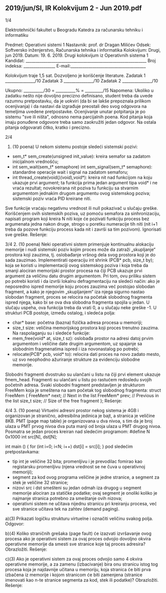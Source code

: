 2019/jun/SI, IR Kolokvijum 2 - Jun 2019.pdf
--------------------------------------------------------------------------------


1/4

Elektrotehnički fakultet u Beogradu
Katedra za računarsku tehniku i informatiku

Predmet: Operativni sistemi 1
Nastavnik: prof. dr Dragan Milićev
Odsek: Softversko inženjerstvo, Računarska tehnika i informatika
Kolokvijum: Drugi, jun 2019.
Datum: 19. 6. 2019.
Drugi kolokvijum iz Operativnih sistema 1
Kandidat: _____________________________________________________________
Broj indeksa: ________________  E-mail:______________________________________

Kolokvijum traje 1,5 sat. Dozvoljeno je korišćenje literature.
Zadatak 1 _______________/10   Zadatak 3 _______________/10
Zadatak 2 _______________/10

Ukupno: __________/30 = __________% = _________/15
Napomena: Ukoliko u zadatku nešto nije dovoljno precizno definisano, student treba da
uvede razumnu pretpostavku, da je uokviri (da bi se lakše prepoznala prilikom ocenjivanja) i
da  nastavi  da  izgrađuje  preostali  deo  svog  odgovora  na  temeljima  uvedene  pretpostavke.
Ocenjivanje unutar potpitanja je po sistemu "sve ili ništa", odnosno nema parcijalnih poena.
Kod pitanja koja imaju ponuđene odgovore treba samo zaokružiti jedan  odgovor.  Na  ostala
pitanja odgovarati čitko, kratko i precizno.


2/4
1. (10 poena)
U nekom sistemu postoje sledeći sistemski pozivi:

- sem_t* sem_create(unsigned init_value): kreira semafor sa zadatom
inicijalnom vrednošću;
- int sem_wait(sem_t* semaphore)
int sem_signal(sem_t* semaphore): standardne operacije wait i signal na zadatom
semaforu;
- int thread_create(void(*)(void*),void*): kreira nit nad funkcijom na koju
ukazuje prvi argument; ta funkcija prima jedan argument tipa void* i ne vraća
rezultat; novokreirana nit poziva tu funkciju sa stvarnim argumentom jednakim
drugom argumentu ovog sistemskog poziva; sistemski poziv vraća PID kreirane niti.

Sve funkcije vraćaju negativnu vrednost ili null pokazivač u slučaju greške. Korišćenjem ovih
sistemskih poziva, uz pomoću semafora za sinhronizaciju, napisati program koji kreira N niti
koje  će  pozivati  funkciju process bez  argumenata  jedna  nakon  druge,  strogo  u  poretku
numeracije  tih  niti  (nit i+1  treba  da  pozove  funkciju process kada  nit i završi  sa  tim
pozivom). Ignorisati sve greške.
Rešenje:

3/4
2. (10 poena)
Neki  operativni  sistem  primenjuje  kontinualnu  alokaciju  memorije  i  nudi  sistemski  poziv
kojim proces može da zatraži „skupljanje“ prostora koji zauzima, tj. oslobađanje vršnog dela
svog prostora koji je do sada zauzimao. Implementirati operaciju
int shrink (PCB* pcb, size_t by);
koja  se  koristi  u  implementaciji  ovog  sistemskog  poziva  i  koja  treba  da smanji alociran
memorijski  prostor  procesa  na  čiji  PCB  ukazuje  prvi  argument  za  veličinu  datu  drugim
argumentom. Pri tom, ovu priliku sistem po potrebi koristi i da izvrši lokalnu defragmentaciju
na  sledeći  način:  ako  je  neposredno  ispred  memorije  koju  proces  zauzima  već  postojao
slobodan  fragment,  a  kako  je njegovim  „skupljanjem“  iza  njega  sigurno  nastao  slobodan
fragment, proces se relocira na početak slobodnog fragmenta ispred njega, kako bi se ova dva
slobodna fragmenta spojila u jedan. U slučaju uspeha, ova funkcija treba da vrati 0, a u slučaju
neke greške -1.
U strukturi PCB postoje, između ostalog, i sledeća polja:

- char* base: početna (bazna) fizička adresa procesa u memoriji;
- size_t size: veličina memorijskog prostora koji proces trenutno zauzima.
Na raspolaganju su i sledeće funkcije:
- mem_free(void* at, size_t sz): oslobađa prostor na adresi datoj prvim
argumentom i veličine date drugim argumentom, uz spajanje sa slobodnim
fragmenatima ispred i iza novonastalog po potrebi;
- relocate(PCB* pcb, void* to): relocira dati proces na novo zadato mesto, uz svo
neophodno ažuriranje strukture za evidenciju slobodne memorije.

Slobodni fragmenti dvostruko su ulančani u listu na čiji prvi element ukazuje fmem_head.
Fragmenti su ulančani u listu po rastućem redosledu svojih početnih adresa. Svaki slobodni
fragment predstavljen je strukturom FreeMem koja je smeštena na sam početak tog slobodnog
fragmenta:
struct FreeMem {
  FreeMem* next; // Next in the list
  FreeMem* prev; // Previous in the list
  size_t size;   // Size of the free fragment
};
Rešenje:

4/4
3. (10 poena)
Virtuelni adresni prostor nekog sistema je 4GB i organizovan je stranično, adresibilna jedinica
je bajt, a stranica je veličine 8KB. PMT (page map table) je organizovana u dva nivoa, s tim
da je broj ulaza u PMT prvog nivoa dva puta manji od broja ulaza u PMT drugog nivoa.
Posmatra se jedan proces kreiran nad sledećim programom:
#define N 0x1000
int src[N], dst[N];

int main () {
  for (int i=0; i<N; i++) dst[i] = src[i];
}
pod sledećim pretpostavkama:

- tip int je  veličine  32  bita;  promenljivu i je  prevodilac  fomirao  kao  registarsku
promenljivu (njena vrednost se ne čuva u operativnoj memoriji);
- segment za kod ovog programa veličine je jedne stranice, a segment za stek je veličine
32 stranice;
- nizovi src i dst smešteni su jedan odmah iza drugog u segment memorije alociran za
statičke  podatke;  ovaj  segment  je  onoliki  koliko  je  najmanje  stranica  potrebno  za
smeštanje ovih nizova;
- operativni sistem ne učitava nijednu stranicu pri kreiranju procesa, već sve stranice
učitava tek na zahtev (demand paging).

a)(3) Prikazati logičku strukturu virtuelne i označiti veličinu svakog polja.
Odgovor:


b)(4) Koliko straničnih grešaka (page  fault) će izazvati izvršavanje ovog procesa ako je
operativni  sistem  za  ovaj  proces  odvojio  dovoljno  okvira  operativne  memorije da smesti sve
stranice koje taj proces adresira? Obrazložiti.
Rešenje:




c)(3) Ako je operativni sistem za ovaj proces odvojio samo 4 okvira operativne memorije, a
za  zamenu  (izbacivanje)  bira  onu  stranicu  istog  tog  procesa  koja  je  najdavnije  učitana  u
memoriju, koja stranica će biti prva izbačena iz memorije i kojom stranicom će biti zamenjena
(stranice imenovati kao n-te stranice segmenta za kod, stek ili podatke)? Obrazložiti.
Rešenje:

